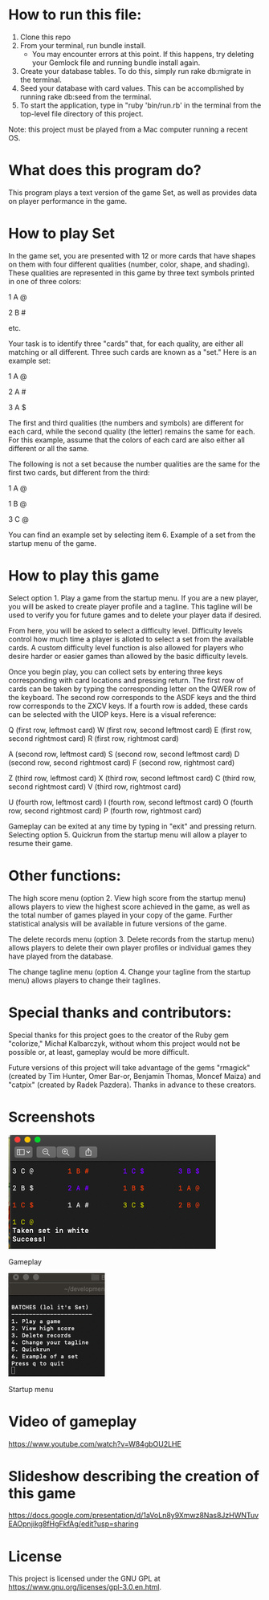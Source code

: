 How to run this file:
==============================
1.  Clone this repo
2.  From your terminal, run bundle install.
    * You may encounter errors at this point.  If this happens, try deleting your Gemlock file and running bundle install again.
3.  Create your database tables.  To do this, simply run rake db:migrate in the terminal.
4.  Seed your database with card values.  This can be accomplished by running rake db:seed from the terminal.
5.  To start the application, type in "ruby 'bin/run.rb' in the terminal from the top-level file directory of this project.

Note: this project must be played from a Mac computer running a recent OS.


What does this program do?
==============================
This program plays a text version of the game Set, as well as provides data on player performance in the game.


How to play Set
==============================
In the game set, you are presented with 12 or more cards that have shapes on them with four different qualities (number, color, shape, and shading). These qualities are represented in this game by three text symbols printed in one of three colors:

1 A @

2 B #

etc.

Your task is to identify three "cards" that, for each quality, are either all matching or all different.  Three such cards are known as a "set."  Here is an example set:

1 A @     

2 A #     

3 A $

The first and third qualities (the numbers and symbols) are different for each card, while the second quality (the letter) remains the same for each.  For this example, assume that the colors of each card are also either all different or all the same.

The following is not a set because the number qualities are the same for the first two cards, but different from the third:

1 A @

1 B @

3 C @

You can find an example set by selecting item 6. Example of a set from the startup menu of the game.


How to play this game
==============================
Select option 1. Play a game from the startup menu.  If you are a new player, you will be asked to create player profile and a tagline.  This tagline will be used to verify you for future games and to delete your player data if desired.

From here, you will be asked to select a difficulty level.  Difficulty levels control how much time a player is alloted to select a set from the available cards.  A custom difficulty level function is also allowed for players who desire harder or easier games than allowed by the basic difficulty levels.

Once you begin play, you can collect sets by entering three keys corresponding with card locations and pressing return.  The first row of cards can be taken by typing the corresponding letter on the QWER row of the keyboard.  The second row corresponds to the ASDF keys and the third row corresponds to the ZXCV keys.  If a fourth row is added, these cards can be selected with the UIOP keys.  Here is a visual reference:

Q (first row, leftmost card)   W (first row, second leftmost card)   E (first row, second rightmost card)  R (first row, rightmost card)

A (second row, leftmost card)   S (second row, second leftmost card)   D (second row, second rightmost card)  F (second row, rightmost card)

Z (third row, leftmost card)   X (third row, second leftmost card)   C (third row, second rightmost card)  V (third row, rightmost card)

U (fourth row, leftmost card)   I (fourth row, second leftmost card)   O (fourth row, second rightmost card)  P (fourth row, rightmost card)

Gameplay can be exited at any time by typing in "exit" and pressing return.  Selecting option 5. Quickrun from the startup menu will allow a player to resume their game.

Other functions:
==============================
The high score menu (option 2. View high score from the startup menu) allows players to view the highest score achieved in the game, as well as the total number of games played in your copy of the game.  Further statistical analysis will be available in future versions of the game.

The delete records menu (option 3. Delete records from the startup menu) allows players to delete their own player profiles or individual games they have played from the database.

The change tagline menu (option 4. Change your tagline from the startup menu) allows players to change their taglines.

Special thanks and contributors:
==============================
Special thanks for this project goes to the creator of the Ruby gem "colorize," Michał Kalbarczyk, without whom this project would not be possible or, at least, gameplay would be more difficult.

Future versions of this project will take advantage of the gems "rmagick" (created by Tim Hunter, Omer Bar-or, Benjamin Thomas, Moncef Maiza) and "catpix" (created by Radek Pazdera).  Thanks in advance to these creators.

Screenshots
==============================
![Image description](https://github.com/unclezap/ruby-project-guidelines-seattle-web-012720/blob/master/Screen%20Shot%202020-02-18%20at%201.41.57%20PM.png?raw=true)

Gameplay

![Image description](https://github.com/unclezap/ruby-project-guidelines-seattle-web-012720/blob/master/Screen%20Shot%202020-02-18%20at%201.42.43%20PM.png?raw=true)

Startup menu

Video of gameplay
==============================
https://www.youtube.com/watch?v=W84gbOU2LHE

Slideshow describing the creation of this game
==============================
https://docs.google.com/presentation/d/1aVoLn8y9Xmwz8Nas8JzHWNTuvEAOpnjikg8fHgFkfAg/edit?usp=sharing

License
==============================
This project is licensed under the GNU GPL at https://www.gnu.org/licenses/gpl-3.0.en.html.
